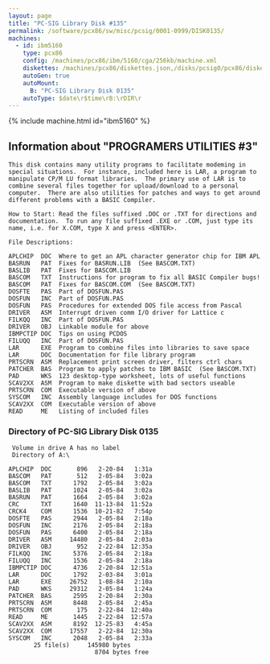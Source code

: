 ```yaml
---
layout: page
title: "PC-SIG Library Disk #135"
permalink: /software/pcx86/sw/misc/pcsig/0001-0999/DISK0135/
machines:
  - id: ibm5160
    type: pcx86
    config: /machines/pcx86/ibm/5160/cga/256kb/machine.xml
    diskettes: /machines/pcx86/diskettes.json,/disks/pcsig0/pcx86/diskettes.json
    autoGen: true
    autoMount:
      B: "PC-SIG Library Disk 0135"
    autoType: $date\r$time\rB:\rDIR\r
---
```


{% include machine.html id="ibm5160" %}

## Information about "PROGRAMERS UTILITIES #3"

    This disk contains many utility programs to facilitate modeming in
    special situations.  For instance, included here is LAR, a program to
    manipulate CP/M LU format libraries.  The primary use of LAR is to
    combine several files together for upload/download to a personal
    computer.  There are also utilities for patches and ways to get around
    different problems with a BASIC Compiler.
    
    How to Start: Read the files suffixed .DOC or .TXT for directions and
    documentation.  To run any file suffixed .EXE or .COM, just type its
    name, i.e. for X.COM, type X and press <ENTER>.
    
    File Descriptions:
    
    APLCHIP  DOC  Where to get an APL character generator chip for IBM APL
    BASRUN   PAT  Fixes for BASRUN.LIB  (See BASCOM.TXT)
    BASLIB   PAT  Fixes for BASCOM.LIB
    BASCOM   TXT  Instructions for program to fix all BASIC Compiler bugs!
    BASCOM   PAT  Fixes for BASCOM.COM  (See BASCOM.TXT)
    DOSFTE   PAS  Part of DOSFUN.PAS
    DOSFUN   INC  Part of DOSFUN.PAS
    DOSFUN   PAS  Procedures for extended DOS file access from Pascal
    DRIVER   ASM  Interrupt driven comm I/O driver for Lattice c
    FILKQQ   INC  Part of DOSFUN.PAS
    DRIVER   OBJ  Linkable module for above
    IBMPCTIP DOC  Tips on using PCDOS
    FILUQQ   INC  Part of DOSFUN.PAS
    LAR      EXE  Program to combine files into libraries to save space
    LAR      DOC  Documentation for file library program
    PRTSCRN  ASM  Replacement print screen driver, filters ctrl chars
    PATCHER  BAS  Program to apply patches to IBM BASIC  (See BASCOM.TXT)
    PAD      WKS  123 desktop-type worksheet, lots of useful functions
    SCAV2XX  ASM  Program to make diskette with bad sectors useable
    PRTSCRN  COM  Executable version of above
    SYSCOM   INC  Assembly language includes for DOS functions
    SCAV2XX  COM  Executable version of above
    READ     ME   Listing of included files

### Directory of PC-SIG Library Disk 0135

     Volume in drive A has no label
     Directory of A:\

    APLCHIP  DOC       896   2-20-84   1:31a
    BASCOM   PAT       512   2-05-84   3:02a
    BASCOM   TXT      1792   2-05-84   3:02a
    BASLIB   PAT      1024   2-05-84   3:02a
    BASRUN   PAT      1664   2-05-84   3:02a
    CRC      TXT      1640  11-13-84  11:52a
    CRCK4    COM      1536  10-21-82   7:54p
    DOSFTE   PAS      2944   2-05-84   2:18a
    DOSFUN   INC      2176   2-05-84   2:18a
    DOSFUN   PAS      6400   2-05-84   2:18a
    DRIVER   ASM     14480   2-05-84   2:03a
    DRIVER   OBJ       952   2-22-84  12:35a
    FILKQQ   INC      5376   2-05-84   2:18a
    FILUQQ   INC      1536   2-05-84   2:18a
    IBMPCTIP DOC      4736   2-20-84  12:51a
    LAR      DOC      1792   2-03-84   3:01a
    LAR      EXE     26752   1-08-84   2:10a
    PAD      WKS     29312   2-05-84   1:24a
    PATCHER  BAS      2595   2-20-84   2:30a
    PRTSCRN  ASM      8448   2-05-84   2:45a
    PRTSCRN  COM       175   2-22-84  12:40a
    READ     ME       1445   2-22-84  12:57a
    SCAV2XX  ASM      8192  12-25-83   4:45a
    SCAV2XX  COM     17557   2-22-84  12:30a
    SYSCOM   INC      2048   2-05-84   2:33a
           25 file(s)     145980 bytes
                            8704 bytes free
